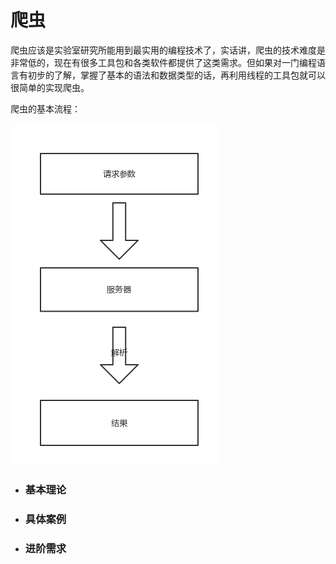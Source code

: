 # 爬虫

爬虫应该是实验室研究所能用到最实用的编程技术了，实话讲，爬虫的技术难度是非常低的，现在有很多工具包和各类软件都提供了这类需求。但如果对一门编程语言有初步的了解，掌握了基本的语法和数据类型的话，再利用线程的工具包就可以很简单的实现爬虫。

爬虫的基本流程：

![](/assets/爬虫流程图.png)

* ### 基本理论
* ### 具体案例
* ### 进阶需求



